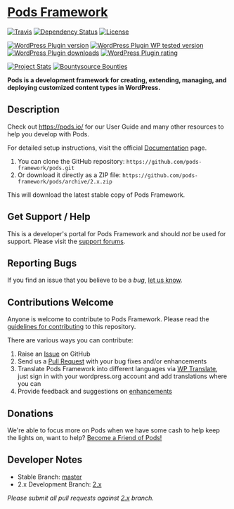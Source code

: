 # [Pods Framework](https://pods.io) #
[![Travis](https://secure.travis-ci.org/pods-framework/pods.png?branch=release/2.8)](http://travis-ci.org/pods-framework/pods)
[![Dependency Status](https://gemnasium.com/badges/github.com/pods-framework/pods.svg)](https://gemnasium.com/github.com/pods-framework/pods)
[![License](https://img.shields.io/badge/license-GPL--2.0%2B-green.svg)](https://github.com/pods-framework/pods/blob/release/2.8/license.txt)

[![WordPress Plugin version](https://img.shields.io/wordpress/plugin/v/pods.svg?style=flat)](https://wordpress.org/plugins/pods/)
[![WordPress Plugin WP tested version](https://img.shields.io/wordpress/v/pods.svg?style=flat)](https://wordpress.org/plugins/pods/)
[![WordPress Plugin downloads](https://img.shields.io/wordpress/plugin/dt/pods.svg?style=flat)](https://wordpress.org/plugins/pods/)
[![WordPress Plugin rating](https://img.shields.io/wordpress/plugin/r/pods.svg?style=flat)](https://wordpress.org/plugins/pods/)

[![Project Stats](https://www.openhub.net/p/pods-framework/widgets/project_thin_badge.gif)](https://www.openhub.net/p/pods-framework)
[![Bountysource Bounties](https://api.bountysource.com/badge/tracker?tracker_id=247358)](https://www.bountysource.com/teams/pods-framework/issues?tracker_ids=247358)

**Pods is a development framework for creating, extending, managing, and deploying customized content types in WordPress.**

## Description

Check out <https://pods.io/> for our User Guide and many other resources to help you develop with Pods.

For detailed setup instructions, visit the official [Documentation](https://pods.io/docs/) page.

1. You can clone the GitHub repository: `https://github.com/pods-framework/pods.git`
2. Or download it directly as a ZIP file: `https://github.com/pods-framework/pods/archive/2.x.zip`

This will download the latest stable copy of Pods Framework.

## Get Support / Help

This is a developer's portal for Pods Framework and should _not_ be used for support. Please visit the [support forums](https://pods.io/forums/).

## Reporting Bugs

If you find an issue that you believe to be a *bug*, [let us know](https://github.com/pods-framework/pods/issues?state=open).

## Contributions Welcome

Anyone is welcome to contribute to Pods Framework. Please read the [guidelines for contributing](https://github.com/pods-framework/pods/blob/release/2.8/CONTRIBUTING.md) to this repository.

There are various ways you can contribute:

1. Raise an [Issue](https://github.com/pods-framework/pods/issues) on GitHub
2. Send us a [Pull Request](https://github.com/pods-framework/pods/pulls) with your bug fixes and/or enhancements
3. Translate Pods Framework into different languages via [WP Translate](https://translate.wordpress.org/projects/wp-plugins/pods), just sign in with your wordpress.org account and add translations where you can
4. Provide feedback and suggestions on [enhancements](https://github.com/pods-framework/pods/issues?direction=desc&labels=Enhancement&page=1&sort=created&state=open)

## Donations

We're able to focus more on Pods when we have some cash to help keep the lights on, want to help? [Become a Friend of Pods!](https://pods.io/friends-of-pods/)

## Developer Notes

* Stable Branch: [master](https://github.com/pods-framework/pods/tree/master)
* 2.x Development Branch: [2.x](https://github.com/pods-framework/pods/tree/2.x)

<em>Please submit all pull requests against [2.x](https://github.com/pods-framework/pods/tree/2.x) branch.</em>
